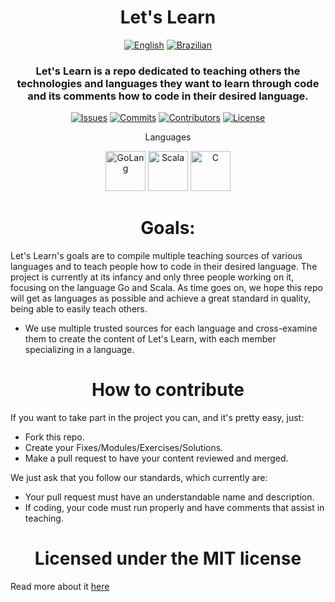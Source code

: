<h1 align="center">
Let's Learn
</h1>

<p align="center">
<a href=https://github.com/MintzyG/Lets-Learn#readme>
<img alt="English" src=https://img.shields.io/badge/lang-en-%23f8c4e4?style=for-the-badge></a>
<a href=>
<img alt="Brazilian" src=https://img.shields.io/badge/lang-pt--br-%23a8e4a4?style=for-the-badge></a>
</p>

<h3 align="center">
Let's Learn is a repo dedicated to teaching others the technologies and languages they want to learn through code and its comments how to code in their desired language.
</h3>

<p align="center">
<a href=https://github.com/MintzyG/Lets-Learn/issues>
<img alt="Issues" src="https://img.shields.io/github/issues/mintzyg/lets-learn?color=%23f8e4dc&style=for-the-badge"></a> 
<a href=https://github.com/MintzyG/Lets-Learn/pulls>
<img alt="Commits" src="https://img.shields.io/github/last-commit/mintzyg/lets-learn?color=%2378c4ec&style=for-the-badge"></a>
<a href=https://github.com/MintzyG/Lets-Learn/graphs/contributors>
<img alt="Contributors" src="https://img.shields.io/github/contributors/mintzyg/lets-learn?color=d0a4f4&style=for-the-badge"></a>
<a href=https://github.com/MintzyG/Lets-Learn/blob/main/LICENSE>
<img alt="License" src="https://img.shields.io/github/license/mintzyg/lets-learn?color=%23b8bcfc&style=for-the-badge"></a>
</p>

<p align="center">
Languages
</p>

<div>
<p align="center">
<a href=https://github.com/MintzyG/Lets-Learn/tree/main/Programming%20Languages/GOlang>
<img alt="GoLang" src=https://i.imgur.com/FDP8PtQ.png width="64" height="64"></a>
<a href=https://github.com/MintzyG/Lets-Learn/tree/main/Programming%20Languages/Scala/Modules>
<img alt="Scala" src=https://i.imgur.com/0ykfXEm.png width="64" height="64"></a>
<a href=https://github.com/MintzyG/Lets-Learn>
<img alt="C" src=https://i.imgur.com/6TaSlGz.png width="64" height="64"></a>
</p>
</div>

<h1 align="center">
Goals:
</h1>

Let's Learn's goals are to compile multiple teaching sources of various languages and to teach people how to code in their desired language.
The project is currently at its infancy and only three people working on it, focusing on the language Go and Scala.
As time goes on, we hope this repo will get as languages as possible and achieve a great standard in quality, being able to easily teach others.

- We use multiple trusted sources for each language and cross-examine them to create the content of Let's Learn, with each member specializing in a language.

<h1 align="center">
How to contribute
</h1>

If you want to take part in the project you can, and it's pretty easy, just:

- Fork this repo.
- Create your Fixes/Modules/Exercises/Solutions.
- Make a pull request to have your content reviewed and merged.

We just ask that you follow our standards, which currently are:

- Your pull request must have an understandable name and description.
- If coding, your code must run properly and have comments that assist in teaching.


<h1 align="center">
Licensed under the MIT license
</h1>

Read more about it [here](https://github.com/MintzyG/Lets-Learn/blob/main/LICENSE)
